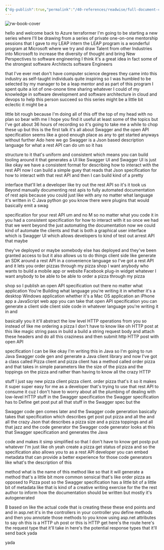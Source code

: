 ```yaml
---
{"dg-publish":true,"permalink":"/40-references/readwise/full-document-contents/automate-your-rest-ap-is-with-swagger-open-api-specification/","tags":["rw/articles"]}
---
```


![rw-book-cover](https://i.ytimg.com/vi/qdp7rFlnJug/maxresdefault.jpg?sqp=-oaymwEmCIAKENAF8quKqQMa8AEB-AH-CYAC0AWKAgwIABABGBYgRih_MA8=&rs=AOn4CLAXTtLX3vBr3S0BgUO0UTWDim1-6A)

hello and welcome back to Azure terraformer I'm going to be starting a new series where I'll be drawing from a series of private one-on-one mentorship sessions that I gave to my LEAP intern the LEAP program is a wonderful program at Microsoft where we try and draw Talent from other Industries into Microsoft to increase the diversity of thought and bring New Perspectives to software engineering I think it's a great idea in fact some of the strongest software Architects software Engineers 

that I've ever met don't have computer science degrees they came into this industry as self-taught individuals quite inspiring so I was humbled to be selected by my manager to be a leap mentor and as part of this program I spent quite a lot of one-onone time sharing whatever I could of my knowledge in software development and software architecture in cloud and devops to help this person succeed so this series might be a little bit eclectic it might be a 

little bit rough because I'm doing all of this off the top of my head with no plan so bear with me I hope you find it useful at least some of the topics but I've got about 36 hours of recording so it's going to take me a while to chop these up but this is the first talk it's all about Swagger and the open API specification seems like a good enough place as any to get started anyways without further Ado here we go Swagger is a Json based description language for what a rest API can do um so it has 

structure to it that's uniform and consistent which means you can build tooling around it that generates a UI like Swagger UI and Swagger UI is just like okay we have a consistent format for describing how to interact with the rest API now I can build a simple guey that reads that Json specification for how to interact with that rest API and then I can build kind of a pretty 

interface that'll let a developer like try out the rest API so it's it took us Beyond manually documenting rest apis to fully automated documentation of rest apis because you could just like with any no matter what language it's written in C Java python go you know there were plugins that would basically emit a swag 

specification for your rest API um and no M so no matter what you code it in you had a consistent specification for how to interact with it so once we had that we went beyond the just automating the documentation now we could kind of automate the clients and that is both a graphical user interface which is Swagger UI which allows developers to kind of test out arrest API that maybe 

they've deployed or maybe somebody else has deployed and they've been granted access to but it also allows us to do things client side like generate an SDK around a rest API in a convenience language so I've got a rest API and it lets you order pizzas through my pizza shop I want anybody who wants to build a mobile app or website Facebook plug-in widget whatever I want anybody to be able to be able to order a pizza through my pizza 

shop so I publish an open API specification out there no matter what application You're Building what language you're writing it in whether it's a desktop Windows application whether it's a Mac OS application an iPhone app a JavaScript web app you can take that open API specification you can generate a client side client side code in whatever language you're writing it in and 

basically you it it'll abstract the low level HTTP operations from you so instead of like me ordering a pizza I don't have to know like oh HTTP post at this like magic string pass in build a build a string request body and attach these headers and do all this craziness and then submit http HTTP post with open API 

specification I can be like okay I'm writing this in Java so I'm going to run Java Swagger code gen and generate a Java client library and now I've got a class called Pizza client and pizza client has a method called order pizza and that takes in simple parameters like the size of the pizza and the toppings on the pizza and rather than having to know all the crazy HTTP 

stuff I just say new pizza client pizza client. order pizza that's it so it makes it super super easy for me as a developer that's trying to use that rest API to consume it cuz I don't have to worry about all the plumbing of dealing with low-level HTTP stuff in the Swagger specification the Swagger specification has to Define get post put all that stuff in the Swagger spec but the 

Swagger code gen comes later and the Swagger code generation basically takes that specification which describes get post put pizza and all the and all the crazy Json that describes a pizza size and a pizza toppings and all that jazz and the code generator the Swagger code generator looks at this that Swagger specification and generates the Java 

code and makes it simp simplified so that I don't have to know get postp put whatever I'm just like oh yeah create a pizza get status of pizza and so the specification also allows you to as a rest API developer you can embed metadata that can provide a better experience for those code generators like what's the description of this 

method what is the name of this method like so that it will generate a method that's a little bit more common sensical that's like order pizza as opposed to Pizza post so the Swagger specification has a little bit of a little bit of metadata like that is kind of a creative writing exercise for the the rest author to inform how the documentation should be written but mostly it's autogenerated 

B based on like the actual code that is creating these these end points and and in asp.net it's in the controllers in your controller you define methods and then you annotate those methods to you know using asp.net attributes to say oh this is a HTTP uh post or this is HTTP get here's the route here's the request type that it'll take in here's the potential response types that it'll send back yada 

yada
